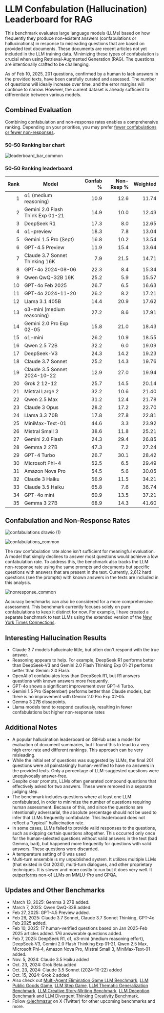 # LLM Confabulation (Hallucination) Leaderboard for RAG

This benchmark evaluates large language models (LLMs) based on how frequently they produce non-existent answers (confabulations or hallucinations) in response to misleading questions that are based on provided text documents. These documents are recent articles not yet included in the LLM training data. Minimizing these types of confabulation is crucial when using Retrieval-Augmented Generation (RAG). The questions are intentionally crafted to be challenging.

As of Feb 10, 2025, 201 questions, confirmed by a human to lack answers in the provided texts, have been carefully curated and assessed. The number of questions will ideally increase over time, and the error margins will continue to narrow. However, the current dataset is already sufficient to differentiate between various models.

## Combined Evaluation
Combining confabulation and non-response rates enables a comprehensive ranking. Depending on your priorities, you may prefer [fewer confabulations or fewer non-responses](https://lechmazur.github.io/leaderboard1.html). 

### 50-50 Ranking bar chart

![leaderboard_bar_common](https://github.com/user-attachments/assets/12b5fa06-c3fe-4d5b-a0cc-5badf10bf365)

### 50-50 Ranking leaderboard

|Rank|Model|Confab %|Non-Resp %|Weighted|
|---:|---|---:|---:|---:|
|1|o1 (medium reasoning)|10.9|12.6|11.74|
|2|Gemini 2.0 Flash Think Exp 01-21|14.9|10.0|12.43|
|3|DeepSeek R1|17.3|8.0|12.65|
|4|o1-preview|18.3|7.8|13.04|
|5|Gemini 1.5 Pro (Sept)|16.8|10.2|13.54|
|6|GPT-4.5 Preview|11.9|15.4|13.64|
|7|Claude 3.7 Sonnet Thinking 16K|7.9|21.5|14.71|
|8|GPT-4o 2024-08-06|22.3|8.4|15.34|
|9|Qwen QwQ-32B 16K|25.2|5.9|15.57|
|10|GPT-4o Feb 2025|26.7|6.5|16.63|
|11|GPT-4o 2024-11-20|26.2|8.2|17.21|
|12|Llama 3.1 405B|14.4|20.9|17.62|
|13|o3-mini (medium reasoning)|27.2|8.6|17.91|
|14|Gemini 2.0 Pro Exp 02-05|15.8|21.0|18.43|
|15|o1-mini|26.2|10.9|18.55|
|16|Qwen 2.5 72B|32.2|6.0|19.09|
|17|DeepSeek-V3|24.3|14.2|19.23|
|18|Claude 3.7 Sonnet|25.2|14.3|19.76|
|19|Claude 3.5 Sonnet 2024-10-22|12.9|27.0|19.94|
|20|Grok 2 12-12|25.7|14.5|20.14|
|21|Mistral Large 2|32.2|10.6|21.40|
|22|Qwen 2.5 Max|31.2|12.4|21.78|
|23|Claude 3 Opus|28.2|17.2|22.70|
|24|Llama 3.3 70B|17.8|27.8|22.81|
|25|MiniMax-Text-01|44.6|3.3|23.92|
|26|Mistral Small 3|38.6|11.8|25.21|
|27|Gemini 2.0 Flash|24.3|29.4|26.85|
|28|Gemma 2 27B|47.3|7.2|27.24|
|29|GPT-4 Turbo|26.7|30.1|28.42|
|30|Microsoft Phi-4|52.5|6.5|29.49|
|31|Amazon Nova Pro|54.5|5.6|30.05|
|32|Claude 3 Haiku|56.9|11.5|34.21|
|33|Claude 3.5 Haiku|65.8|7.6|36.74|
|34|GPT-4o mini|60.9|13.5|37.21|
|35|Gemma 3 27B|68.9|14.3|41.60|

## Confabulation and Non-Response Rates

![confabulations drawio (1)](https://github.com/user-attachments/assets/ab3c4ae4-7605-4f7d-83ce-ae6a6f8fa1c7)

![confabulations_common](https://github.com/user-attachments/assets/a2a576d0-23cd-43d2-a816-8cfb9bb150ba)

The raw confabulation rate alone isn't sufficient for meaningful evaluation. A model that simply declines to answer most questions would achieve a low confabulation rate. To address this, the benchmark also tracks the LLM non-response rate using the same prompts and documents but specific questions with answers that are present in the text. Currently, 2,612 hard questions (see the prompts) with known answers in the texts are included in this analysis.

![nonresponse_common](https://github.com/user-attachments/assets/97785cab-ec01-4cfa-8b9c-c97685996a0f)

Accuracy benchmarks can also be considered for a more comprehensive assessment. This benchmark currently focuses solely on pure confabulations to keep it distinct for now. For example, I have created a separate benchmark to test LLMs using the extended version of the [New York Times Connections](https://github.com/lechmazur/nyt-connections/).


## Interesting Hallucination Results
- Claude 3.7 models hallucinate little, but often don't respond with the true answer.
- Reasoning appears to help. For example, DeepSeek R1 performs better than DeepSeek-V3 and Gemini 2.0 Flash Thinking Exp 01-21 performs better than Gemini 2.0 Flash.
- OpenAI o1 confabulates less than DeepSeek R1, but R1 answers questions with known answers more frequently.
- GPT-4o shows a significant improvement over GPT-4 Turbo.
- Gemini 1.5 Pro (September) performs better than Claude models, but there is no improvement with Gemini 2.0 Pro Exp 02-05.
- Gemma 3 27B dissapoints.
- Llama models tend to respond cautiously, resulting in fewer confabulations but higher non-response rates


## Additional Notes
- A popular hallucination leaderboard on GitHub uses a model for evaluation of document summaries, but I found this to lead to a very high error rate and different rankings. This approach can be very misleading.
- While the initial set of questions was suggested by LLMs, the final 201 questions were all painstakingly human-verified to have no answers in the provided texts. Only a percentage of LLM-suggested questions were unequivocally answer-free.
- Despite clear prompts, LLMs often generated compound questions that effectively asked for two answers. These were removed in a separate judging step.
- The benchmark includes questions where at least one LLM confabulated, in order to minimize the number of questions requiring human assessment. Because of this, and since the questions are intentionally adversarial, the absolute percentage should not be used to infer that LLMs frequently confabulate. This leaderboard does not reflect a "typical" hallucination rate.
- In some cases, LLMs failed to provide valid responses to the questions, such as skipping certain questions altogether. This occurred only once for the human-selected questions without valid answers in the text (bad Gemma, bad), but happened more frequently for questions with valid answers. These questions were discarded.
- A temperature setting of 0 was used
- Multi-turn ensemble is my unpublished system. It utilizes multiple LLMs (that existed in Oct 2024), multi-turn dialogues, and other proprietary techniques. It is slower and more costly to run but it does very well. It [outperforms](https://x.com/LechMazur/status/1828804485033992514/photo/1) non-o1 LLMs on MMLU-Pro and GPQA.



## Updates and Other Benchmarks
- March 13, 2025: Gemma 3 27B added.
- March 7, 2025: Qwen QwQ-32B added.
- Feb 27, 2025: GPT-4.5 Preview added.
- Feb 26, 2025: Claude 3.7 Sonnet, Claude 3.7 Sonnet Thinking, GPT-4o Feb 2025 added.
- Feb 10, 2025: 17 human-verified questions based on Jan 2025-Feb 2025 articles added. 176 answerable questions added.
- Feb 7, 2025: DeepSeek R1, o1, o3-mini (medium reasoning effort), DeepSeek-V3, Gemini 2.0 Flash Thinking Exp 01-21, Qwen 2.5 Max, Microsoft Phi-4, Amazon Nova Pro, Mistral Small 3, MiniMax-Text-01 added.
- Nov. 5, 2024: Claude 3.5 Haiku added
- Oct. 23, 2024: Grok Beta added
- Oct. 23, 2024: Claude 3.5 Sonnet (2024-10-22) added
- Oct. 15, 2024: Grok 2 added
- Also check out [Multi-Agent Elimination Game LLM Benchmark](https://github.com/lechmazur/elimination_game/), [LLM Public Goods Game](https://github.com/lechmazur/goods), [LLM Step Game](https://github.com/lechmazur/step_game), [LLM Thematic Generalization Benchmark](https://github.com/lechmazur/generalization), [LLM Creative Story-Writing Benchmark](https://github.com/lechmazur/writing), [LLM Deception Benchmark](https://github.com/lechmazur/deception) and [LLM Divergent Thinking Creativity Benchmark](https://github.com/lechmazur/divergent).
- Follow [@lechmazur](https://x.com/LechMazur) on X (Twitter) for other upcoming benchmarks and more.



